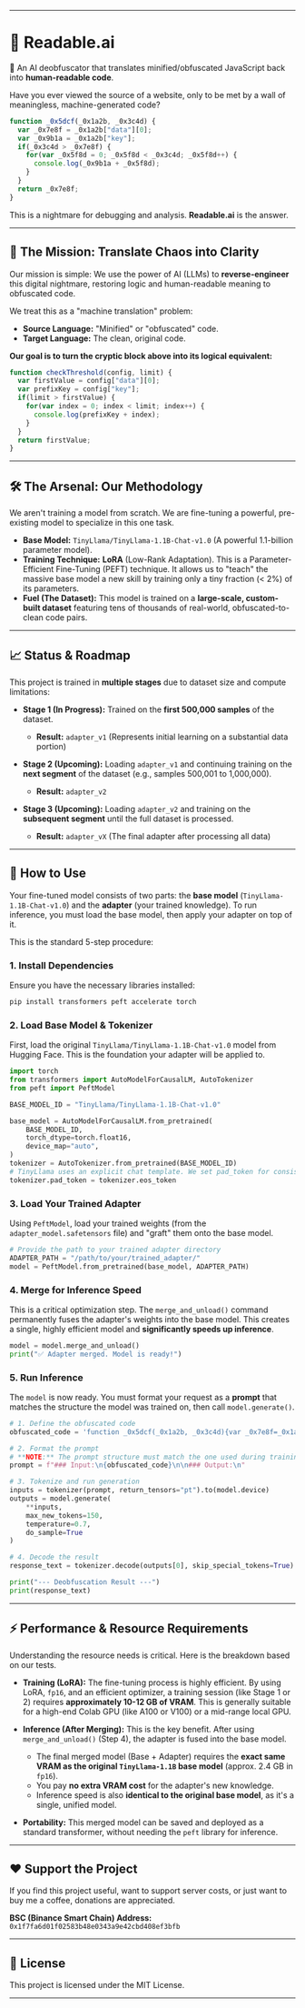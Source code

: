 -----

# 🤖 Readable.ai

🤖 An AI deobfuscator that translates minified/obfuscated JavaScript back into **human-readable code**.

Have you ever viewed the source of a website, only to be met by a wall of meaningless, machine-generated code?

```javascript
function _0x5dcf(_0x1a2b, _0x3c4d) {
  var _0x7e8f = _0x1a2b["data"][0];
  var _0x9b1a = _0x1a2b["key"];
  if(_0x3c4d > _0x7e8f) {
    for(var _0x5f8d = 0; _0x5f8d < _0x3c4d; _0x5f8d++) {
      console.log(_0x9b1a + _0x5f8d);
    }
  }
  return _0x7e8f;
}
```

This is a nightmare for debugging and analysis. **Readable.ai** is the answer.

-----

## 🔮 The Mission: Translate Chaos into Clarity

Our mission is simple: We use the power of AI (LLMs) to **reverse-engineer** this digital nightmare, restoring logic and human-readable meaning to obfuscated code.

We treat this as a "machine translation" problem:

  * **Source Language:** "Minified" or "obfuscated" code.
  * **Target Language:** The clean, original code.

**Our goal is to turn the cryptic block above into its logical equivalent:**

```javascript
function checkThreshold(config, limit) {
  var firstValue = config["data"][0];
  var prefixKey = config["key"];
  if(limit > firstValue) {
    for(var index = 0; index < limit; index++) {
      console.log(prefixKey + index);
    }
  }
  return firstValue;
}
```

-----

## 🛠️ The Arsenal: Our Methodology

We aren't training a model from scratch. We are fine-tuning a powerful, pre-existing model to specialize in this one task.

  * **Base Model:** `TinyLlama/TinyLlama-1.1B-Chat-v1.0` (A powerful 1.1-billion parameter model).
  * **Training Technique:** **LoRA** (Low-Rank Adaptation). This is a Parameter-Efficient Fine-Tuning (PEFT) technique. It allows us to "teach" the massive base model a new skill by training only a tiny fraction (\< 2%) of its parameters.
  * **Fuel (The Dataset):** This model is trained on a **large-scale, custom-built dataset** featuring tens of thousands of real-world, obfuscated-to-clean code pairs.

-----

## 📈 Status & Roadmap

This project is trained in **multiple stages** due to dataset size and compute limitations:

  * **Stage 1 (In Progress):** Trained on the **first 500,000 samples** of the dataset.

      * **Result:** `adapter_v1` (Represents initial learning on a substantial data portion)

  * **Stage 2 (Upcoming):** Loading `adapter_v1` and continuing training on the **next segment** of the dataset (e.g., samples 500,001 to 1,000,000).

      * **Result:** `adapter_v2`

  * **Stage 3 (Upcoming):** Loading `adapter_v2` and training on the **subsequent segment** until the full dataset is processed.

      * **Result:** `adapter_vX` (The final adapter after processing all data)

-----

## 🚀 How to Use

Your fine-tuned model consists of two parts: the **base model** (`TinyLlama-1.1B-Chat-v1.0`) and the **adapter** (your trained knowledge). To run inference, you must load the base model, then apply your adapter on top of it.

This is the standard 5-step procedure:

### 1\. Install Dependencies

Ensure you have the necessary libraries installed:

```bash
pip install transformers peft accelerate torch
```

### 2\. Load Base Model & Tokenizer

First, load the original `TinyLlama/TinyLlama-1.1B-Chat-v1.0` model from Hugging Face. This is the foundation your adapter will be applied to.

```python
import torch
from transformers import AutoModelForCausalLM, AutoTokenizer
from peft import PeftModel

BASE_MODEL_ID = "TinyLlama/TinyLlama-1.1B-Chat-v1.0"

base_model = AutoModelForCausalLM.from_pretrained(
    BASE_MODEL_ID,
    torch_dtype=torch.float16,
    device_map="auto",
)
tokenizer = AutoTokenizer.from_pretrained(BASE_MODEL_ID)
# TinyLlama uses an explicit chat template. We set pad_token for consistency.
tokenizer.pad_token = tokenizer.eos_token 
```

### 3\. Load Your Trained Adapter

Using `PeftModel`, load your trained weights (from the `adapter_model.safetensors` file) and "graft" them onto the base model.

```python
# Provide the path to your trained adapter directory
ADAPTER_PATH = "/path/to/your/trained_adapter/"
model = PeftModel.from_pretrained(base_model, ADAPTER_PATH)
```

### 4\. Merge for Inference Speed

This is a critical optimization step. The `merge_and_unload()` command permanently fuses the adapter's weights into the base model. This creates a single, highly efficient model and **significantly speeds up inference**.

```python
model = model.merge_and_unload()
print("✅ Adapter merged. Model is ready!")
```

### 5\. Run Inference

The `model` is now ready. You must format your request as a **prompt** that matches the structure the model was trained on, then call `model.generate()`.

```python
# 1. Define the obfuscated code
obfuscated_code = 'function _0x5dcf(_0x1a2b, _0x3c4d){var _0x7e8f=_0x1a2b["data"][0];var _0x9b1a=_0x1a2b["key"];if(_0x3c4d>_0x7e8f){for(var _0x5f8d=0;_0x5f8d<_0x3c4d;_0x5f8d++){console.log(_0x9b1a+_0x5f8d);}}return _0x7e8f;}'

# 2. Format the prompt
# **NOTE:** The prompt structure must match the one used during training.
prompt = f"### Input:\n{obfuscated_code}\n\n### Output:\n"

# 3. Tokenize and run generation
inputs = tokenizer(prompt, return_tensors="pt").to(model.device)
outputs = model.generate(
    **inputs,
    max_new_tokens=150,
    temperature=0.7,
    do_sample=True
)

# 4. Decode the result
response_text = tokenizer.decode(outputs[0], skip_special_tokens=True)

print("--- Deobfuscation Result ---")
print(response_text)
```

-----

## ⚡ Performance & Resource Requirements

Understanding the resource needs is critical. Here is the breakdown based on our tests.

  * **Training (LoRA):** The fine-tuning process is highly efficient. By using LoRA, `fp16`, and an efficient optimizer, a training session (like Stage 1 or 2) requires **approximately 10-12 GB of VRAM**. This is generally suitable for a high-end Colab GPU (like A100 or V100) or a mid-range local GPU.

  * **Inference (After Merging):** This is the key benefit. After using `merge_and_unload()` (Step 4), the adapter is fused into the base model.

      * The final merged model (Base + Adapter) requires the **exact same VRAM as the original `TinyLlama-1.1B` base model** (approx. 2.4 GB in `fp16`).
      * You pay **no extra VRAM cost** for the adapter's new knowledge.
      * Inference speed is also **identical to the original base model**, as it's a single, unified model.

  * **Portability:** This merged model can be saved and deployed as a standard transformer, without needing the `peft` library for inference.

-----

## ❤️ Support the Project

If you find this project useful, want to support server costs, or just want to buy me a coffee, donations are appreciated.

**BSC (Binance Smart Chain) Address:**
`0x1f7fa6d01f02583b48e0343a9e42cbd408ef3bfb`

-----

## 📄 License

This project is licensed under the MIT License.

-----
